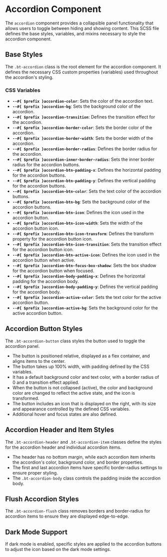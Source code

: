 # Accordion Component

The `accordion` component provides a collapsible panel functionality that allows users to toggle between hiding and showing content. This SCSS file defines the base styles, variables, and mixins necessary to style the accordion component.

## Base Styles

The `.bt-accordion` class is the root element for the accordion component. It defines the necessary CSS custom properties (variables) used throughout the accordion's styling.

### CSS Variables

- **`--#{ $prefix }accordion-color`**: Sets the color of the accordion text.
- **`--#{ $prefix }accordion-bg`**: Sets the background color of the accordion.
- **`--#{ $prefix }accordion-transition`**: Defines the transition effect for the accordion.
- **`--#{ $prefix }accordion-border-color`**: Sets the border color of the accordion.
- **`--#{ $prefix }accordion-border-width`**: Sets the border width of the accordion.
- **`--#{ $prefix }accordion-border-radius`**: Defines the border radius for the accordion.
- **`--#{ $prefix }accordion-inner-border-radius`**: Sets the inner border radius for the accordion buttons.
- **`--#{ $prefix }accordion-btn-padding-x`**: Defines the horizontal padding for the accordion buttons.
- **`--#{ $prefix }accordion-btn-padding-y`**: Defines the vertical padding for the accordion buttons.
- **`--#{ $prefix }accordion-btn-color`**: Sets the text color of the accordion buttons.
- **`--#{ $prefix }accordion-btn-bg`**: Sets the background color of the accordion buttons.
- **`--#{ $prefix }accordion-btn-icon`**: Defines the icon used in the accordion button.
- **`--#{ $prefix }accordion-btn-icon-width`**: Sets the width of the accordion button icon.
- **`--#{ $prefix }accordion-btn-icon-transform`**: Defines the transform property for the accordion button icon.
- **`--#{ $prefix }accordion-btn-icon-transition`**: Sets the transition effect for the accordion button icon.
- **`--#{ $prefix }accordion-btn-active-icon`**: Defines the icon used in the accordion button when active.
- **`--#{ $prefix }accordion-btn-focus-box-shadow`**: Sets the box shadow for the accordion button when focused.
- **`--#{ $prefix }accordion-body-padding-x`**: Defines the horizontal padding for the accordion body.
- **`--#{ $prefix }accordion-body-padding-y`**: Defines the vertical padding for the accordion body.
- **`--#{ $prefix }accordion-active-color`**: Sets the text color for the active accordion button.
- **`--#{ $prefix }accordion-active-bg`**: Sets the background color for the active accordion button.

## Accordion Button Styles

The `.bt-accordion-button` class styles the button used to toggle the accordion panel.

- The button is positioned relative, displayed as a flex container, and aligns items to the center.
- The button takes up 100% width, with padding defined by the CSS variables.
- It has a default background color and text color, with a border radius of 0 and a transition effect applied.
- When the button is not collapsed (active), the color and background color are changed to reflect the active state, and the icon is transformed.
- The button includes an icon that is displayed on the right, with its size and appearance controlled by the defined CSS variables.
- Additional hover and focus states are also defined.

## Accordion Header and Item Styles

The `.bt-accordion-header` and `.bt-accordion-item` classes define the styles for the accordion header and individual accordion items.

- The header has no bottom margin, while each accordion item inherits the accordion's color, background color, and border properties.
- The first and last accordion items have specific border-radius settings to ensure proper styling.
- The `.bt-accordion-body` class controls the padding inside the accordion body.

## Flush Accordion Styles

The `.bt-accordion-flush` class removes borders and border-radius for accordion items to ensure they are displayed edge-to-edge.

## Dark Mode Support

If dark mode is enabled, specific styles are applied to the accordion buttons to adjust the icon based on the dark mode settings.
